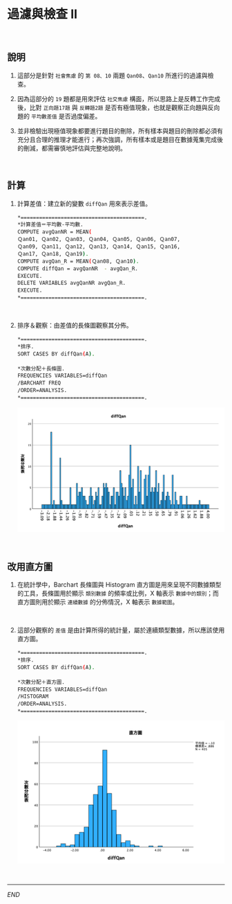 # 過濾與檢查 II

<br>

## 說明

1. 這部分是針對 `社會焦慮` 的 `第 08、10` 兩題 `Qan08`、`Qan10` 所進行的過濾與檢查。

2. 因為這部分的 `19` 題都是用來評估 `社交焦慮` 構面，所以思路上是反轉工作完成後，比對 `正向題17題` 與 `反轉題2題` 是否有極值現象，也就是觀察正向題與反向題的 `平均數差值` 是否過度偏差。

3. 並非檢驗出現極值現象都要進行題目的刪除，所有樣本與題目的刪除都必須有充分且合理的推理才能進行；再次強調，所有樣本或是題目在數據蒐集完成後的刪減，都需審慎地評估與完整地說明。

<br>

## 計算

1. 計算差值：建立新的變數 `diffQan` 用來表示差值。

    ```bash
    *========================================.
    *計算差值＝平均數-平均數.
    COMPUTE avgQanNR = MEAN( 
    Ｑan01, Ｑan02, Ｑan03, Ｑan04, Ｑan05, Ｑan06, Ｑan07, 
    Ｑan09, Ｑan11, Ｑan12, Ｑan13, Ｑan14, Ｑan15, Ｑan16, 
    Ｑan17, Ｑan18, Ｑan19).
    COMPUTE avgQan_R = MEAN(Ｑan08, Ｑan10).
    COMPUTE diffQan = avgQanNR  - avgQan_R.
    EXECUTE.
    DELETE VARIABLES avgQanNR avgQan_R.
    EXECUTE.
    *========================================.
    ```

<br>

2. 排序＆觀察：由差值的長條圖觀察其分佈。

    ```bash
    *========================================.
    *排序.
    SORT CASES BY diffQan(A).

    *次數分配＋長條圖.
    FREQUENCIES VARIABLES=diffQan  
    /BARCHART FREQ
    /ORDER=ANALYSIS.
    *========================================.
    ```

    <img src="images/img_10.png" width="550px">

<br>

## 改用直方圖

1. 在統計學中，Barchart 長條圖與 Histogram 直方圖是用來呈現不同數據類型的工具，長條圖用於顯示 `類別數據` 的頻率或比例，X 軸表示 `數據中的類別`；而直方圖則用於顯示 `連續數據` 的分佈情況，X 軸表示 `數據範圍`。

<br>

2. 這部分觀察的 `差值` 是由計算所得的統計量，屬於連續類型數據，所以應該使用直方圖。

    ```bash
    *========================================.
    *排序.
    SORT CASES BY diffQan(A).

    *次數分配＋直方圖.
    FREQUENCIES VARIABLES=diffQan  
    /HISTOGRAM
    /ORDER=ANALYSIS.
    *========================================.
    ```

    <img src="images/img_16.png" width="550px">

<br>

___

_END_
